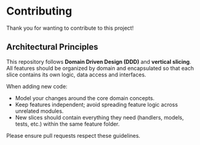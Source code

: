 # Contributing

Thank you for wanting to contribute to this project!

## Architectural Principles

This repository follows **Domain Driven Design (DDD)** and **vertical slicing**. All features should be organized by domain and encapsulated so that each slice contains its own logic, data access and interfaces.

When adding new code:

- Model your changes around the core domain concepts.
- Keep features independent; avoid spreading feature logic across unrelated modules.
- New slices should contain everything they need (handlers, models, tests, etc.) within the same feature folder.

Please ensure pull requests respect these guidelines.
